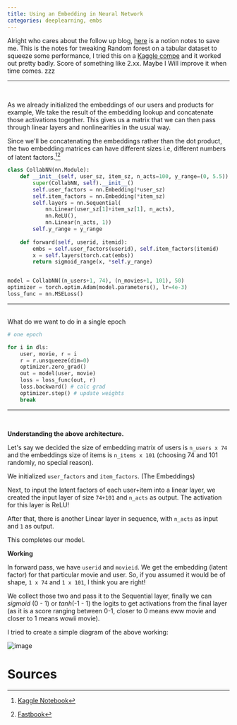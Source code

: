 ```yaml
---
title: Using an Embedding in Neural Network
categories: deeplearning, embs
---
```


Alright who cares about the follow up blog, [here](https://akzsh.notion.site/Tabular-Data-analysis-and-Decision-Tree-9444c1ca59d7464dbc91e7cb6cb243fc?pvs=4) is a notion notes to save me. This is the notes for tweaking Random forest on a tabular dataset to squeeze some performance, I tried this on a [Kaggle compe](https://www.kaggle.com/competitions/store-sales-time-series-forecasting/leaderboard) and it worked out pretty badly. Score of something like 2.xx. Maybe I Will improve it when time comes. zzz

--------------------------------
<br/>

As we already initialized the embeddings of our users and products for example, We take the result of the embedding lookup and concatenate those activations together. This gives us a matrix that we can then pass through linear layers and nonlinearities in the usual way.

Since we'll be concatenating the embeddings rather than the dot product, the two embedding matrices can have different sizes i.e, different numbers of latent factors.[^1][^2]

```py
class CollabNN(nn.Module):
    def __init__(self, user_sz, item_sz, n_acts=100, y_range=(0, 5.5)):
        super(CollabNN, self).__init__()
        self.user_factors = nn.Embedding(*user_sz)
        self.item_factors = nn.Embedding(*item_sz)
        self.layers = nn.Sequential(
            nn.Linear(user_sz[1]+item_sz[1], n_acts),
            nn.ReLU(),
            nn.Linear(n_acts, 1))
        self.y_range = y_range
        
    def forward(self, userid, itemid):
        embs = self.user_factors(userid), self.item_factors(itemid)
        x = self.layers(torch.cat(embs))
        return sigmoid_range(x, *self.y_range)


model = CollabNN((n_users+1, 74), (n_movies+1, 101), 50)
optimizer = torch.optim.Adam(model.parameters(), lr=4e-3)
loss_func = nn.MSELoss()
```
[^1]: [Kaggle Notebook](https://www.kaggle.com/code/akzsh5100/collaborative-filtering-movielens)
[^2]: [Fastbook](https://github.com/fastai/fastbook/blob/master/08_collab.ipynb)

-----------------------------
<br/>
What do we want to do in a single epoch

```py
# one epoch

for i in dls:
    user, movie, r = i
    r = r.unsqueeze(dim=0)
    optimizer.zero_grad()
    out = model(user, movie)
    loss = loss_func(out, r)
    loss.backward() # calc grad
    optimizer.step() # update weights 
    break
```
-----------------------------
<br/>

**Understanding the above architecture.**

Let's say we decided the size of embedding matrix of users is `n_users x 74` and the embeddings size of items is `n_items x 101` (choosing 74 and 101 randomly, no special reason).

We initialized `user_factors` and `item_factors`. (The Embeddings)

Next, to input the latent factors of each user+item into a linear layer, we created the input layer of size `74+101` and `n_acts` as output. The activation for this layer is ReLU!

After that, there is another Linear layer in sequence, with `n_acts` as input and `1` as output.

This completes our model.

**Working**

In forward pass, we have `userid` and `movieid`. We get the embedding (latent factor) for that particular movie and user. So, if you assumed it would be of shape, `1 x 74` and `1 x 101`, I think you are right!

We collect those two and pass it to the Sequential layer, finally we can *sigmoid* (0 - 1) or *tanh*(-1 - 1) the logits to get activations from the final layer (as it is a score ranging between 0-1, closer to 0 means eww movie and closer to 1 means wowii movie).

I tried to create a simple diagram of the above working:

![image](https://github.com/akash5100/blog/assets/53405133/66369779-ac92-415a-8d25-54f4869ef50a)

# Sources
